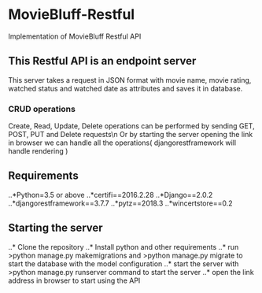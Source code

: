 # MovieBluff-Restful
Implementation of MovieBluff Restful API

## This Restful API is an endpoint server

This server takes a request in JSON format with movie name, movie rating, watched status and watched date as attributes and saves it in database.

### CRUD operations

Create, Read, Update, Delete operations can be performed by sending GET, POST, PUT and Delete requests\n
Or by starting the server opening the link in browser we can handle all the operations( djangorestframework will handle rendering )

## Requirements

..*Python=3.5 or above
..*certifi==2016.2.28
..*Django==2.0.2
..*djangorestframework==3.7.7
..*pytz==2018.3
..*wincertstore==0.2

## Starting the server

..* Clone the repository
..* Install python and other requirements
..* run >python manage.py makemigrations and >python manage.py migrate to start the database with the model configuration
..* start the server with >python manage.py runserver command to start the server
..* open the link address in browser to start using the API